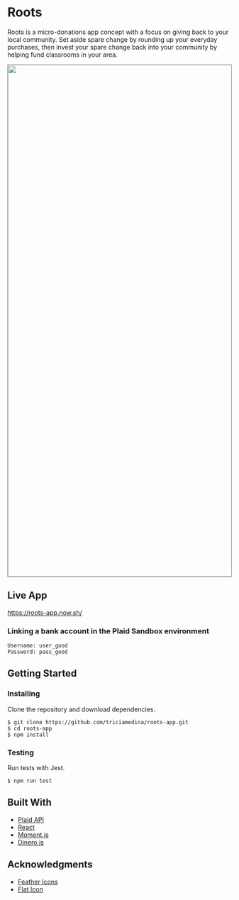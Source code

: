# Roots
Roots is a micro-donations app concept with a focus on giving back to your local community. Set aside spare change by rounding up your everyday purchases, then invest your spare change back into your community by helping fund classrooms in your area.

<img style="border:1px solid gray" width="1154" alt="" src="https://user-images.githubusercontent.com/48637126/82940921-5b841300-9f4a-11ea-9e37-96d63d290343.png">

## Live App
https://roots-app.now.sh/

### Linking a bank account in the Plaid Sandbox environment

```
Username: user_good
Password: pass_good
```

## Getting Started

### Installing

Clone the repository and download dependencies.

```
$ git clone https://github.com/triciamedina/roots-app.git
$ cd roots-app
$ npm install
```

### Testing

Run tests with Jest.

```
$ npm run test
```

## Built With
- [Plaid API](https://plaid.com/docs/)
- [React](https://reactjs.org/)
- [Moment.js](https://momentjs.com/)
- [Dinero.js](https://sarahdayan.github.io/dinero.js/)

## Acknowledgments
- [Feather Icons](https://feathericons.com/)
- [Flat Icon](https://www.flaticon.com/home)
